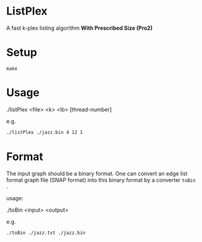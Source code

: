 # ListPlex
A fast k-plex listing algorithm **With Prescribed Size (Pro2)**

# Setup
```shell
make
```

# Usage
  ./listPlex \<file\> \<k\> \<lb\> [thread-number]

e.g.

```bash
./listPlex ./jazz.bin 4 12 1
```

# Format
The input graph should be a binary format.
One can convert an edge list format graph file (SNAP format) into this binary format by a converter `toBin` .

usage:

  ./toBin \<input\> \<output\>

e.g.

```bash
./toBin ./jazz.txt ./jazz.bin
```

